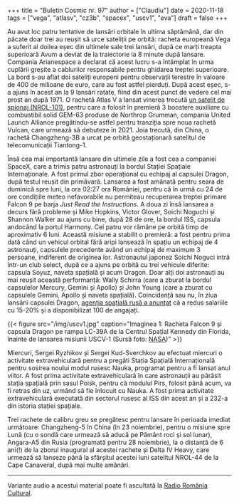 +++
title = "Buletin Cosmic nr. 97"
author = ["Claudiu"]
date = 2020-11-18
tags = ["vega", "atlasv", "cz3b", "spacex", "uscv1", "eva"]
draft = false
+++

Au avut loc patru tentative de lansări orbitale în ultima săptămână, dar din păcate doar trei au reușit să urce sateliții pe orbită: racheta europeană Vega a suferit al doilea eșec din ultimele sale trei lansări, după ce marți treapta superioară Avum a deviat de la traiectorie la 8 minute după lansare. Compania Arianespace a declarat că acest lucru s-a întâmplat în urma cuplării greșite a cablurilor responsabile pentru ghidarea treptei superioare. La bord s-au aflat doi sateliți europeni pentru observații terestre în valoare de 400 de milioane de euro, care au fost astfel pierduți. După acest eșec, s-a ajuns în acest an la 9 lansări ratate, fiind din acest punct de vedere cel mai prost an după 1971. O rachetă Atlas V a lansat vinerea trecută [un satelit de spionaj (NROL-101)](https://www.ulalaunch.com/about/news-detail/2020/11/14/united-launch-alliance-successfully-launches-nrol-101-mission-in-support-of-national-security), pentru care a folosit în premieră 3 boostere auxiliare cu combustibil solid GEM-63 produse de Northrop Grumman, compania United Launch Alliance pregătindu-se astfel pentru tranziția spre noua rachetă Vulcan, care urmează să debuteze în 2021. Joia trecută, din China, o rachetă Changzheng-3B a urcat pe orbită geostaționară satelitul de telecomunicații Tiantong-1.

Însă cea mai importantă lansare din ultimele zile a fost cea a companiei SpaceX, care a trimis patru astronauți la bordul Stației Spațiale Internaționale. A fost primul zbor operațional cu echipaj al capsulei Dragon, după testul reușit din primăvară. Lansarea a fost amânată pentru seara de duminică spre luni, la ora 02:27 ora României, pentru că în urmă cu 24 de ore condițiile meteo nefavorabile nu permiteau recuperarea treptei primare Falcon 9 pe barja _Just Read the Instructions_. A doua zi însă lansarea a decurs fără probleme și Mike Hopkins, Victor Glover, Soichi Noguchi și Shannon Walker au ajuns cu bine, după 28 de ore, la bordul ISS, capsula andocând la portul Harmony. Cei patru vor rămâne pe orbită timp de aproximativ 6 luni. Această misiune a stabilit o premieră: a fost pentru prima dată când un vehicul orbital fără aripi lansează în spațiu un echipaj de 4 astronauți, capsulele precedente având un echipaj de maximum 3 persoane, indiferent de originea lor. Astronautul japonez Soichi Noguci intră într-un club select, după ce a ajuns pe orbită cu trei vehicule diferite: capsula Soyuz, naveta spațială și acum Dragon. Doar alți doi astronauți au mai reușit această performanță: Wally Schirra (care a zburat la bordul capsulelor Mercury, Gemini și Apollo) și John Young (care a zburat cu capsulele Gemini, Apollo și naveta spațială). Coincidență sau nu, în ziua lansării capsulei Dragon, [agenția spațială rusă a anunțat](https://tass.ru/kosmos/10007799) că a redus salariile cu 15-20% și a disponibilizat 100 de angajați.

{{< figure src="/img/uscv1.jpg" caption="Imaginea 1: Racheta Falcon 9 și capsula Dragon pe rampa LC-39A de la Centrul Spațial Kennedy din Florida, înainte de lansarea misiunii USCV-1 (Sursă foto: [NASA](https://www.flickr.com/photos/nasahqphoto/50610026763/))" >}}

Miercuri, Sergei Ryzhikov și Sergei Kud-Sverchkov au efectuat miercuri o activitate extravehiculară pentru a pregăti Stația Spațială Internațională pentru sosirea noului modul rusesc Nauka, programat pentru a fi lansat anul viitor. A fost prima activitate extravehiculară în care astronauții au părăsit stația spațială prin sasul Poisk, pentru că modulul Pirs, folosit până acum, va fi retras din uz, urmând să fie înlocuit cu Nauka. A fost prima activitate extravehiculară executată din sectorul rusesc al ISS din acest an și a 232-a din istoria stației spațiale.

Trei rachete de calibru greu se pregătesc pentru lansare în perioada imediat următoare: Changzheng-5 în China (în 23 noiembrie), pentru o misiune spre Lună (cu o sondă care urmează să aducă pe Pământ roci și sol lunar), Angara-A5 din Rusia (programată pentru 28 noiembrie), la o distanță de 6 ani(!) de la zborul inaugural al acestei rachete și Delta IV Heavy, care urmează să lanseze până la sfârșitul acestei luni satelitul NROL-44 de la Cape Canaveral, după mai multe amânări.

---

Variante audio a acestui material poate fi ascultată la [Radio România Cultural](https://radioromaniacultural.ro/cucerirea-spatiului-misiune-posibila-pentru-spacex-si-nasa/).